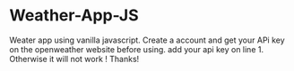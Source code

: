 # Weather-App-JS
Weater app using vanilla javascript. 
Create a account and get your APi key on the openweather website before using. add your api key on line 1. Otherwise it will not work ! Thanks!
